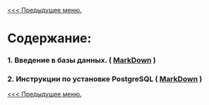 [<<< Предыдущее меню.](..%2F..%2FDataBase_info.md)

# Содержание:

### 1. Введение в базы данных. ( [MarkDown](/study_materials/DataBase/PostgreSQL/Netology/materials/Netology_PostgreSQL.md) )

### 2. Инструкции по установке PostgreSQL ( [MarkDown](/study_materials/DataBase/PostgreSQL/Netology/materials/Netology_PostgreSQL_install.md) )


[<<< Предыдущее меню.](..%2F..%2FDataBase_info.md)